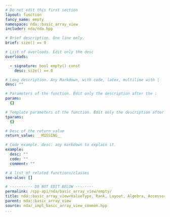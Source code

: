 ```yaml
---
# Do not edit this first section
layout: function
fancy_name: empty
namespace: nda::basic_array_view
includer: nda/nda.hpp

# Brief description. One line only.
brief: size() == 0

# List of overloads. Edit only the desc
overloads:

  - signature: bool empty() const
    desc: size() == 0

# Long description. Any Markdown, with code, latex, multiline with |
desc: ""

# Parameters of the function. Edit only the description after the :
params:
  {}

# Template parameters of the function. Edit only the description after the :
tparams:
  {}

# Desc of the return value
return_value: __MISSING__

# Code example. desc: any markdown to explain it.
example:
  desc: ""
  code: ""
  comment: ""

# A list of related functions/classes
see-also: []

# ---------- DO NOT EDIT BELOW --------
permalink: /cpp-api/nda/basic_array_view/empty/
title: nda::basic_array_view<ValueType, Rank, Layout, Algebra, AccessorPolicy, OwningPolicy>::empty
parent: nda::basic_array_view
source: nda/_impl_basic_array_view_common.hpp
...
```


